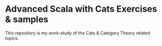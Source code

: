 # Advanced Scala with Cats Exercises & samples
This repository is my work-study of the Cats & Category Theory related topics.
